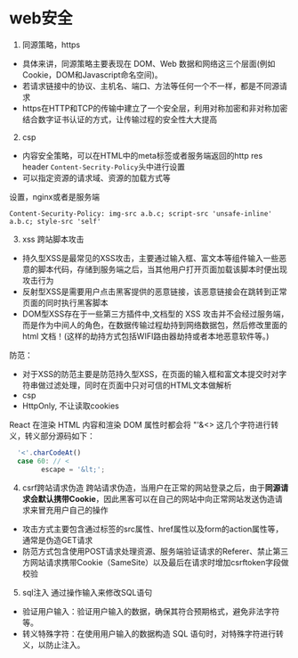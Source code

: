 # web安全
1. 同源策略，https
 - 具体来讲，同源策略主要表现在 DOM、Web 数据和网络这三个层面(例如Cookie，DOM和Javascript命名空间)。
 - 若请求链接中的协议、主机名、端口、方法等任何一个不一样，都是不同源请求
 - https在HTTP和TCP的传输中建立了一个安全层，利用对称加密和非对称加密结合数字证书认证的方式，让传输过程的安全性大大提高

2. csp
- 内容安全策略，可以在HTML中的meta标签或者服务端返回的http res header `Content-Secrity-Policy`头中进行设置
- 可以指定资源的请求域、资源的加载方式等

设置，nginx或者是服务端
```
Content-Security-Policy: img-src a.b.c; script-src 'unsafe-inline' a.b.c; style-src 'self'
```

3. xss 跨站脚本攻击

- 持久型XSS是最常见的XSS攻击，主要通过输入框、富文本等组件输入一些恶意的脚本代码，存储到服务端之后，当其他用户打开页面加载该脚本时便出现攻击行为
- 反射型XSS是需要用户点击黑客提供的恶意链接，该恶意链接会在跳转到正常页面的同时执行黑客脚本
- DOM型XSS存在于一些第三方插件中,文档型的 XSS 攻击并不会经过服务端，而是作为中间人的角色，在数据传输过程劫持到网络数据包，然后修改里面的 html 文档！(这样的劫持方式包括WIFI路由器劫持或者本地恶意软件等。)

防范：
  - 对于XSS的防范主要是防范持久型XSS，在页面的输入框和富文本提交时对字符串做过滤处理，同时在页面中只对可信的HTML文本做解析
  - csp
  - HttpOnly, 不让读取cookies

React 在渲染 HTML 内容和渲染 DOM 属性时都会将 "'&<> 这几个字符进行转义，转义部分源码如下：

```js
  '<'.charCodeAt()
  case 60: // <
        escape = '&lt;';
```

4. csrf跨站请求伪造
跨站请求伪造，当用户在正常的网站登录之后，由于**同源请求会默认携带Cookie**，因此黑客可以在自己的网站中向正常网站发送伪造请求来冒充用户自己的操作

- 攻击方式主要包含通过标签的src属性、href属性以及form的action属性等，通常是伪造GET请求
- 防范方式包含使用POST请求处理资源、服务端验证请求的Referer、禁止第三方网站请求携带Cookie（SameSite）以及最后在请求时增加csrftoken字段做校验

5. sql注入
通过操作输入来修改SQL语句

- 验证用户输入：验证用户输入的数据，确保其符合预期格式，避免非法字符等。
- 转义特殊字符：在使用用户输入的数据构造 SQL 语句时，对特殊字符进行转义，以防止注入。